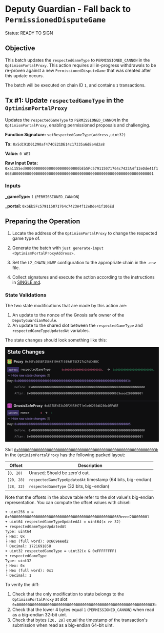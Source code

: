 # Deputy Guardian - Fall back to `PermissionedDisputeGame`

Status: READY TO SIGN

## Objective

This batch updates the `respectedGameType` to `PERMISSIONED_CANNON` in the `OptimismPortalProxy`. This action requires all in-progress withdrawals to be re-proven against a new `PermissionedDisputeGame` that was created after this update occurs.

The batch will be executed on chain ID `1`, and contains `1` transactions.

## Tx #1: Update `respectedGameType` in the `OptimismPortalProxy`

Updates the `respectedGameType` to `PERMISSIONED_CANNON` in the `OptimismPortalProxy`, enabling permissioned proposals and challenging.

**Function Signature:** `setRespectedGameType(address,uint32)`

**To:** `0x5dC91D01290af474CE21DE14c17335a6dEe4d2a8`

**Value:** `0 WEI`

**Raw Input Data:** `0xa1155ed9000000000000000000000000bEb5Fc579115071764c7423A4f12eDde41f106Ed0000000000000000000000000000000000000000000000000000000000000001`

### Inputs

**\_gameType:** `1` (`PERMISSIONED_CANNON`)

**\_portal:** `0xbEb5Fc579115071764c7423A4f12eDde41f106Ed`

## Preparing the Operation

1. Locate the address of the `OptimismPortalProxy` to change the respected game type of.

2. Generate the batch with `just generate-input <OptimismPortalProxyAddress>`.

3. Set the `L2_CHAIN_NAME` configuration to the appropriate chain in the `.env` file.

4. Collect signatures and execute the action according to the instructions in [SINGLE.md](../../../../SINGLE.md).

### State Validations

The two state modifications that are made by this action are:

1. An update to the nonce of the Gnosis safe owner of the `DeputyGuardianModule`.
2. An update to the shared slot between the `respectedGameType` and `respectedGameTypeUpdatedAt` variables.

The state changes should look something like this:

![state-diff](./images/state_diff.png)

Slot [`0x000000000000000000000000000000000000000000000000000000000000003b`](https://github.com/ethereum-optimism/optimism/blob/op-contracts/v1.4.0-rc.4/packages/contracts-bedrock/snapshots/storageLayout/OptimismPortal2.json#L100C3-L113C5) in the `OptimismPortalProxy` has the following packed layout:

| Offset     | Description                                                  |
| ---------- | ------------------------------------------------------------ |
| `[0, 20)`  | Unused; Should be zero'd out.                                |
| `[20, 28)` | `respectedGameTypeUpdatedAt` timestamp (64 bits, big-endian) |
| `[28, 32)` | `respectedGameType` (32 bits, big-endian)                    |

Note that the offsets in the above table refer to the slot value's big-endian representation. You can compute the offset values with chisel:
```
➜ uint256 x = 0x000000000000000000000000000000000000000000000000669eeed200000001
➜ uint64 respectedGameTypeUpdatedAt = uint64(x >> 32)
➜ respectedGameTypeUpdatedAt
Type: uint64
├ Hex: 0x
├ Hex (full word): 0x669eeed2
└ Decimal: 1721691858
➜ uint32 respectedGameType = uint32(x & 0xFFFFFFFF)
➜ respectedGameType
Type: uint32
├ Hex: 0x
├ Hex (full word): 0x1
└ Decimal: 1
```

To verify the diff:

1. Check that the only modification to state belongs to the `OptimismPortalProxy` at slot `0x000000000000000000000000000000000000000000000000000000000000003b`
1. Check that the lower 4 bytes equal `1` (`PERMISSIONED_CANNON`) when read as a big-endian 32-bit uint.
1. Check that bytes `[20, 28]` equal the timestamp of the transaction's submission when read as a big-endian 64-bit uint.
